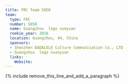 ```yaml
---
title: FRC Team 5850
team:
  type: FRC
  number: 5850
  name: Guangzhou  lego xueyuan
  rookie_year: 2016
  location: Guangzhou, 44, China
  sponsors:
  - Shenzhen DADALELE Culture Communication Co., LTD
  - Guangzhou  lego xuanyuan
  links:
    Website:
---
```


{% include remove_this_line_and_add_a_paragraph %}
